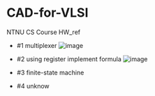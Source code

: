 # CAD-for-VLSI
NTNU CS Course HW_ref
 - #1 multiplexer
![image](https://user-images.githubusercontent.com/45507258/145569804-ae8a0e39-3006-4635-a3d3-e06ca0f93c59.png)

 - #2 using register implement formula
![image](https://user-images.githubusercontent.com/45507258/145569966-2e10a5c2-86ef-4b66-a88f-e72db82093f3.png)

 - #3 finite-state machine
 - #4 unknow
